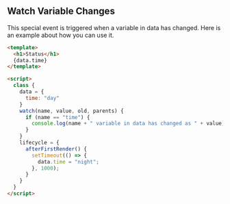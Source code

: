 ## Watch Variable Changes

This special event is triggered when a variable in data has changed. Here is an example about how you can use it.

```html
<template>
  <h1>Status</h1>
  {data.time}
</template>

<script>
  class {
    data = {
      time: "day"
    }
    watch(name, value, old, parents) {
      if (name == "time") {
        console.log(name + " variable in data has changed as " + value);
      }
    }
    lifecycle = {
      afterFirstRender() {  
        setTimeout(() => {
          data.time = "night";
        }, 1000);
      }                   
    }
  }
</script>
```